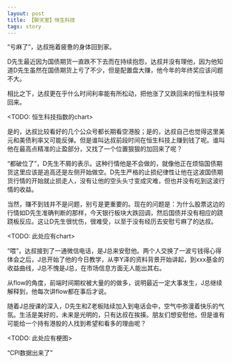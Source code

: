 ```yaml
---
layout: post
title: 【聊天室】恒生科技
tags: story
---
```



“亏麻了”，达叔拖着疲惫的身体回到家。

D先生最近因为国债期货一直跌不下去而在持续抱怨，达叔并没有理他，因为他知道D先生虽然在国债期货上亏了不少，但是配置盘大赚，他今年的年终奖应该问题不大。

相比之下，达叔更在乎什么时间利率能有所松动，把他涨了又跌回来的恒生科技带回来。

<TODO: 恒生科技指数的chart>

是的，达叔比较看好的几个公众号都长期看空港股；是的，达叔自己也觉得这里美元和美债利率又可能反弹。但是谁叫达叔前段时间在恒生科技上赚到钱了呢。谁叫他在最高点精准的止盈部分，又找了一个位置狠狠的加回来了呢？

“都破位了”，D先生不屑的表示。这种行情他是不会做的，就像他正在烦恼国债期货这里应该是追高还是左侧开始做空。D先生严格的止损纪律性让他在这波国债期货行情的开始就止损走人，没有让他的空头头寸变成灾难，但也并没有吃到这波行情的收益。

当然，赚不到钱并不是问题，别亏是更重要的。现在的问题是：为什么股票这边的行情如D先生准确判断的那样，今天银行板块大跌回调，然后国债并没有相应的跷跷板反应。这让D先生很忧伤，很难受，以至于没有经历去安慰亏麻了的达叔。

<TODO: 此处应有chart>

“喂”，达叔接到了一通微信电话，是J总来安慰他。两个人交换了一波亏钱得心得体会之后，J总开始了他的今日教学，从李Y泽的资料背景开始讲起，到xxx基金的收益曲线，J总不愧是J总，在市场信息方面无人能出其右。

从flow的角度，前端时间期权被大量的的做多，说明最近一定大事发生，J总继续解释到，他每次讲flow都在事后才说。

随着J总授课的深入，D先生和Z老板陆续加入到电话会中，空气中弥漫着快乐的气氛。生活是美好的，未来是光明的，只有达叔在挨揍。朋友们想安慰他，但是谁有可能给一个持有港股的人找到希望和看多的理由呢？

<TODO: 此处应有梗图>

“CPI数据出来了”